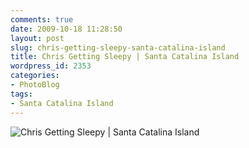 ```yaml
---
comments: true
date: 2009-10-18 11:28:50
layout: post
slug: chris-getting-sleepy-santa-catalina-island
title: Chris Getting Sleepy | Santa Catalina Island
wordpress_id: 2353
categories:
- PhotoBlog
tags:
- Santa Catalina Island
---
```


![Chris Getting Sleepy | Santa Catalina Island](http://ryanfitzer.com/main/wp-content/uploads/2009/10/catalina-island-14.jpg)
